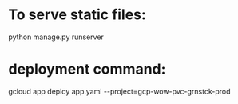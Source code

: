 # To serve static files:
python manage.py runserver 

# deployment command:
gcloud app deploy app.yaml --project=gcp-wow-pvc-grnstck-prod